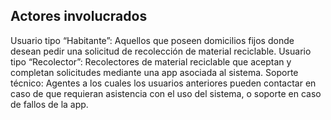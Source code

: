 ## Actores involucrados
Usuario tipo “Habitante”: Aquellos que poseen domicilios fijos donde desean pedir una solicitud de recolección de material reciclable.
Usuario tipo “Recolector”: Recolectores de material reciclable que aceptan y completan solicitudes mediante una app asociada al sistema.
Soporte técnico: Agentes a los cuales los usuarios anteriores pueden contactar en caso de que requieran asistencia con el uso del sistema, o soporte en caso de fallos de la app.
